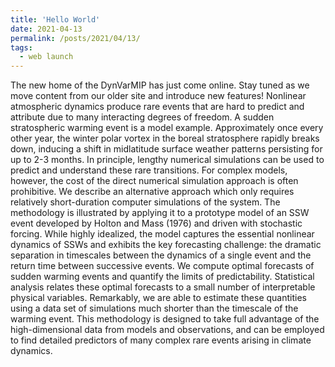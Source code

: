 ```yaml
---
title: 'Hello World'
date: 2021-04-13
permalink: /posts/2021/04/13/
tags:
  - web launch
---
```


The new home of the DynVarMIP has just come online. Stay tuned as we move content from our older site and introduce new features!
Nonlinear atmospheric dynamics produce rare events that are hard to predict and attribute due to many interacting degrees of freedom. A sudden stratospheric warming event is a model example. Approximately once every other year, the winter polar vortex in the boreal stratosphere rapidly breaks down, inducing a shift in midlatitude surface weather patterns persisting for up to 2-3 months.  In principle, lengthy numerical simulations can be used to predict and understand these rare transitions.  For complex models, however, the cost of the direct numerical simulation approach is often prohibitive.  We describe an alternative approach which only requires relatively short-duration computer simulations of the system.  The methodology is illustrated by applying it to a prototype model of an SSW event developed by Holton and Mass (1976) and driven with stochastic forcing. While highly idealized, the model captures the essential nonlinear dynamics of SSWs and exhibits the key forecasting challenge: the dramatic separation in timescales between the dynamics of a single event and the return time between successive events. We compute optimal forecasts of sudden warming events and quantify the limits of predictability.  Statistical analysis relates these optimal forecasts to a small number of interpretable physical variables. Remarkably, we are able to estimate these quantities using a data set of simulations much shorter than the timescale of the warming event. This methodology is designed to take full advantage of the high-dimensional data from models and observations, and can be employed to find detailed predictors of many complex rare events arising in climate dynamics. 
